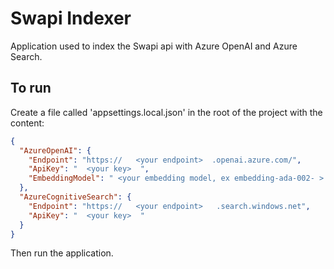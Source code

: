 # Swapi Indexer

Application used to index the Swapi api with Azure OpenAI and Azure Search.

## To run

Create a file called 'appsettings.local.json' in the root of the project with the content: 
```json
{
  "AzureOpenAI": {
    "Endpoint": "https://   <your endpoint>  .openai.azure.com/",
    "ApiKey": "  <your key>  ",
    "EmbeddingModel": " <your embedding model, ex embedding-ada-002- > "
  },
  "AzureCognitiveSearch": {
    "Endpoint": "https://   <your endpoint>   .search.windows.net",
    "ApiKey": "  <your key>  "
  }
}
```

Then run the application.
